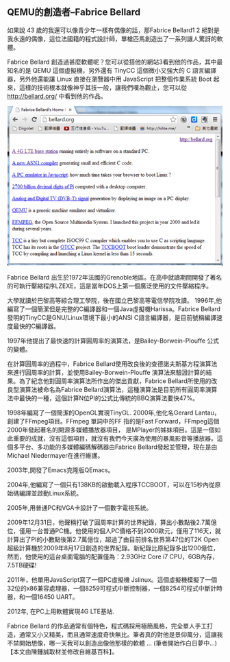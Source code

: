 ## QEMU的創造者–Fabrice Bellard

如果說 43 歲的我還可以像青少年一樣有偶像的話，那Fabrice Bellard1 2 絕對是我永遠的偶像，這位法國籍的程式設計師，單槍匹馬創造出了一系列讓人驚訝的軟體。

Fabrice Bellard 創造過甚麼軟體呢？您可以從搭他的網站3看到他的作品，其中最知名的是 QEMU 這個虛擬機，另外還有 TinyCC  這個微小又強大的 C 語言編譯器，另外他還能讓 Linux 直接在瀏覽器中用 JavaScript 把整個作業系統 Boot 起來，這樣的技術根本就像神乎其技一般，讓我們嘆為觀止，您可以從 <http://bellard.org/> 中看到他的作品。

![Fabrice Bellard 的網站](../img/bellard.png)

Fabrice Bellard 出生於1972年法國的Grenoble地區。在高中就讀期間開發了著名的可執行壓縮程序LZEXE，這是當年DOS上第一個廣泛使用的文件壓縮程序。 

大學就讀於巴黎高等綜合理工學院，後在國立巴黎高等電信學院攻讀。 1996年,他編寫了一個簡潔但是完整的C編譯器和一個Java虛擬機Harissa。Fabrice Bellard發明的TinyCC是GNU/Linux環境下最小的ANSI C語言編譯器，是目前號稱編譯速度最快的C編譯器。

1997年他提出了最快速的計算圓周率的演算法，是Bailey-Borwein-Plouffe 公式的變體。

在計算圓周率的過程中，Fabrice Bellard使用改良後的查德諾夫斯基方程演算法來進行圓周率的計算，並使用Bailey-Borwein-Plouffe 演算法來驗證計算的結果。為了紀念他對圓周率演算法所作出的傑出貢獻，Fabrice Bellard所使用的改良型演算法被命名為Fabrice Bellard演算法，這種演算法是目前所有圓周率演算法中最快的一種，這個計算N位PI的公式比傳統的BBQ演算法要快47%。

1998年編寫了一個簡潔的OpenGL實現TinyGL. 2000年,他化名Gerard Lantau，創建了FFmpeg項目。FFmpeg 單詞中的FF 指的是Fast Forward，FFmpeg這個2000年發起著名的開源多媒體播放器項目， 是MPlayer的姊妹項目。這是一個如此重要的成就，沒有這個項目，就沒有我們今天廣為使用的暴風影音等播放器。這個多平台、多功能的多媒體編碼解碼器由Fabrice Bellard發起並管理，現在是由Michael Niedermayer在進行維護。

2003年,開發了Emacs克隆版QEmacs。

2004年,他編寫了一個只有138KB的啟動載入程序TCCBOOT，可以在15秒內從原始碼編譯並啟動Linux系統。

2005年,用普通PC和VGA卡設計了一個數字電視系統。

2009年12月31日，他聲稱打破了圓周率計算的世界紀錄，算出小數點後2.7萬億位，僅用一台普通PC機。他使用的個人PC價格不到2000歐元，僅用了116天，就計算出了PI的小數點後第2.7萬億位，超過了由目前排名世界第47位的T2K Open 超級計算機於2009年8月17日創造的世界紀錄。新紀錄比原紀錄多出1200億位，然而，他使用的這台桌面電腦的配置僅為：2.93GHz Core i7 CPU，6GB內存，7.5TB硬碟!

2011年，他單用JavaScript寫了一個PC虛擬機 Jslinux。這個虛擬機模擬了一個32位的x86兼容處理器，一個8259可程式中斷控制器，一個8254可程式中斷計時器，和一個16450 UART。

2012年, 在PC上用軟體實現4G LTE基站.

Fabrice Bellard 的作品通常有個特色，程式碼採用極簡風格，完全單人手工打造，通常又小又精美，而且通常速度奇快無比。筆者真的對他是景仰萬分，這讓我不禁開始想像，哪一天我可以創造出像他那樣的軟體 … (筆者開始作白日夢中...)【本文由陳鍾誠取材並修改自維基百科】。

